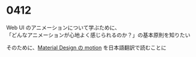 # 0412

Web UI のアニメーションについて学ぶために、  
「どんなアニメーションが心地よく感じられるのか？」の基本原則を知りたい

そのために、[Material Design の motion](https://m2.material.io/design/motion/understanding-motion.html) を日本語翻訳で読むことに